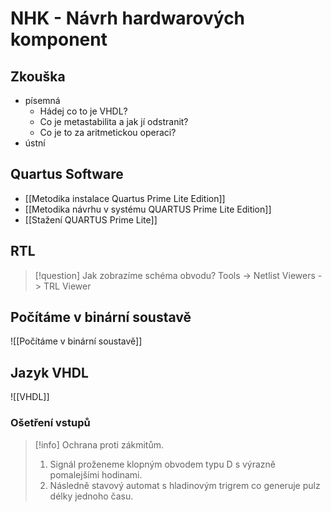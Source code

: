 # NHK - Návrh hardwarových komponent

## Zkouška
- písemná
	- Hádej co to je VHDL?
	- Co je metastabilita a jak jí odstranit?
	- Co je to za aritmetickou operaci?
- ústní 

## Quartus Software
- [[Metodika instalace Quartus Prime Lite Edition]]
- [[Metodika návrhu v systému QUARTUS Prime Lite Edition]]
- [[Stažení QUARTUS Prime Lite]]

## RTL
> [!question] Jak zobrazíme schéma obvodu?
Tools -> Netlist Viewers -> TRL Viewer
## Počítáme v binární soustavě
![[Počítáme v binární soustavě]]
## Jazyk VHDL
![[VHDL]]

### Ošetření vstupů

> [!info] Ochrana proti zákmitům.
>1. Signál proženeme klopným obvodem typu D s výrazně pomalejšími hodinami. 
>2. Následně stavový automat s hladinovým trigrem co generuje pulz délky jednoho času.

